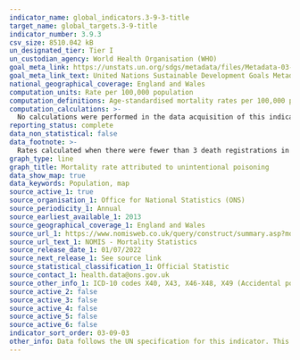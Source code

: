 ```yaml
---
indicator_name: global_indicators.3-9-3-title
target_name: global_targets.3-9-title
indicator_number: 3.9.3
csv_size: 8510.042 kB
un_designated_tier: Tier I
un_custodian_agency: World Health Organisation (WHO)
goal_meta_link: https://unstats.un.org/sdgs/metadata/files/Metadata-03-09-03.pdf
goal_meta_link_text: United Nations Sustainable Development Goals Metadata (PDF 213 KB)
national_geographical_coverage: England and Wales
computation_units: Rate per 100,000 population
computation_definitions: Age-standardised mortality rates per 100,000 population are standardised to the 2013 European Standard Population. Age-standardised rates are used to allow comparison between populations which may contain different proportions of people of different ages.
computation_calculations: >-
  No calculations were performed in the data acquisition of this indicator as appropriate data was readily available in the final format specified by this proxy indicator. For insight into the details of potential calculations, please refer to the original source methodology information.
reporting_status: complete
data_non_statistical: false
data_footnote: >-
  Rates calculated when there were fewer than 3 death registrations in a cell have been surpressed. Rates that are based on between 3 and 19 deaths are potentially unreliable, as the measure may be affected by the small number of events. These can be seen in the original source data.
graph_type: line
graph_title: Mortality rate attributed to unintentional poisoning
data_show_map: true
data_keywords: Population, map
source_active_1: true
source_organisation_1: Office for National Statistics (ONS)
source_periodicity_1: Annual
source_earliest_available_1: 2013
source_geographical_coverage_1: England and Wales
source_url_1: https://www.nomisweb.co.uk/query/construct/summary.asp?mode=construct&version=0&dataset=161
source_url_text_1: NOMIS - Mortality Statistics
source_release_date_1: 01/07/2022
source_next_release_1: See source link
source_statistical_classification_1: Official Statistic
source_contact_1: health.data@ons.gov.uk
source_other_info_1: ICD-10 codes X40, X43, X46-X48, X49 (Accidental poisoning by and exposure to noxious substances)
source_active_2: false
source_active_3: false
source_active_4: false
source_active_5: false
source_active_6: false
indicator_sort_order: 03-09-03
other_info: Data follows the UN specification for this indicator. This indicator has been identified in collaboration with topic experts.
---
```

